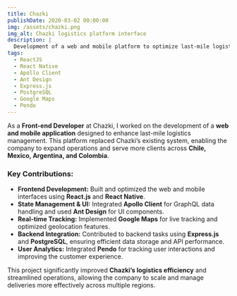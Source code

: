 ```yaml
---
title: Chazki
publishDate: 2020-03-02 00:00:00
img: /assets/chazki.png
img_alt: Chazki logistics platform interface
description: |
  Development of a web and mobile platform to optimize last-mile logistics for Chazki, improving scalability across multiple countries.
tags:
  - ReactJS
  - React Native
  - Apollo Client
  - Ant Design
  - Express.js
  - PostgreSQL
  - Google Maps
  - Pendo
---
```


As a **Front-end Developer** at Chazki, I worked on the development of a **web and mobile application** designed to enhance last-mile logistics management. This platform replaced Chazki’s existing system, enabling the company to expand operations and serve more clients across **Chile, Mexico, Argentina, and Colombia**.

### Key Contributions:
- **Frontend Development:** Built and optimized the web and mobile interfaces using **React.js** and **React Native**.
- **State Management & UI:** Integrated **Apollo Client** for GraphQL data handling and used **Ant Design** for UI components.
- **Real-time Tracking:** Implemented **Google Maps** for live tracking and optimized geolocation features.
- **Backend Integration:** Contributed to backend tasks using **Express.js** and **PostgreSQL**, ensuring efficient data storage and API performance.
- **User Analytics:** Integrated **Pendo** for tracking user interactions and improving the customer experience.

This project significantly improved **Chazki’s logistics efficiency** and streamlined operations, allowing the company to scale and manage deliveries more effectively across multiple regions.
